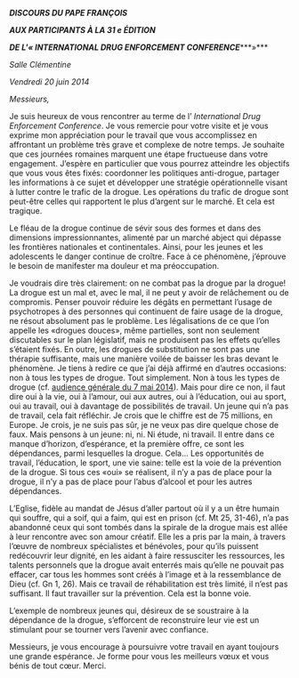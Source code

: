 ***DISCOURS DU PAPE FRANÇOIS***

***AUX PARTICIPANTS À LA 31* *e ÉDITION***

***DE L'« INTERNATIONAL DRUG ENFORCEMENT CONFERENCE******»***

*Salle Clémentine*

*Vendredi 20 juin 2014*

*Messieurs,*

Je suis heureux de vous rencontrer au terme de l’ *International Drug Enforcement Conference*. Je vous remercie pour votre visite et je vous exprime mon appréciation pour le travail que vous accomplissez en affrontant un problème très grave et complexe de notre temps. Je souhaite que ces journées romaines marquent une étape fructueuse dans votre engagement. J’espère en particulier que vous pourrez atteindre les objectifs que vous vous êtes fixés: coordonner les politiques anti-drogue, partager les informations à ce sujet et développer une stratégie opérationnelle visant à lutter contre le trafic de la drogue. Les opérations du trafic de drogue sont peut-être celles qui rapportent le plus d’argent sur le marché. Et cela est tragique.

Le fléau de la drogue continue de sévir sous des formes et dans des dimensions impressionnantes, alimenté par un marché abject qui dépasse les frontières nationales et continentales. Ainsi, pour les jeunes et les adolescents le danger continue de croître. Face à ce phénomène, j’éprouve le besoin de manifester ma douleur et ma préoccupation.

Je voudrais dire très clairement: on ne combat pas la drogue par la drogue! La drogue est un mal et, avec le mal, il ne peut y avoir de relâchement ou de compromis. Penser pouvoir réduire les dégâts en permettant l’usage de psychotropes à des personnes qui continuent de faire usage de la drogue, ne résout absolument pas le problème. Les légalisations de ce que l’on appelle les «drogues douces», même partielles, sont non seulement discutables sur le plan législatif, mais ne produisent pas les effets qu’elles s’étaient fixés. En outre, les drogues de substitution ne sont pas une thérapie suffisante, mais une manière voilée de baisser les bras devant le phénomène. Je tiens à redire ce que j’ai déjà affirmé en d’autres occasions: non à tous les types de drogue. Tout simplement. Non à tous les types de drogue (cf. [audience générale du 7 mai 2014](/content/francesco/fr/audiences/2014/documents/papa-francesco_20140507_udienza-generale.html)). Mais pour dire ce non, il faut dire oui à la vie, oui à l’amour, oui aux autres, oui à l’éducation, oui au sport, oui au travail, oui à davantage de possibilités de travail. Un jeune qui n’a pas de travail, cela fait réfléchir. Je crois que le chiffre est de 75 millions, en Europe. Je crois, je ne suis pas sûr, je ne veux pas dire quelque chose de faux. Mais pensons à un jeune: ni, ni. Ni étude, ni travail. Il entre dans ce manque d’horizon, d’espérance, et la première offre, ce sont les dépendances, parmi lesquelles la drogue. Cela... Les opportunités de travail, l’éducation, le sport, une vie saine: telle est la voie de la prévention de la drogue. Si tous ces «oui» se réalisent, il n’y a pas de place pour la drogue, il n’y a pas de place pour l’abus d’alcool et pour les autres dépendances.

L’Eglise, fidèle au mandat de Jésus d’aller partout où il y a un être humain qui souffre, qui a soif, qui a faim, qui est en prison (cf. Mt 25, 31-46), n’a pas abandonné ceux qui sont tombés dans la spirale de la drogue mais est allée à leur rencontre avec son amour créatif. Elle les a pris par la main, à travers l’œuvre de nombreux spécialistes et bénévoles, pour qu’ils puissent redécouvrir leur dignité, en les aidant à faire ressusciter les ressources, les talents personnels que la drogue avait enterrés mais qu’elle ne pouvait pas effacer, car tous les hommes sont créés à l’image et à la ressemblance de Dieu (cf. Gn 1, 26). Mais ce travail de réhabilitation est très limité, il n’est pas suffisant. Il faut travailler sur la prévention. Cela est la bonne voie.

L’exemple de nombreux jeunes qui, désireux de se soustraire à la dépendance de la drogue, s’efforcent de reconstruire leur vie est un stimulant pour se tourner vers l’avenir avec confiance.

Messieurs, je vous encourage à poursuivre votre travail en ayant toujours une grande espérance. Je forme pour vous les meilleurs vœux et vous bénis de tout cœur. Merci.